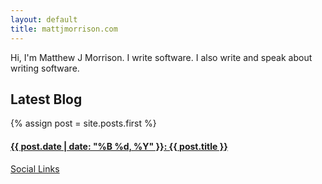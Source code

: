 ```yaml
---
layout: default
title: mattjmorrison.com
---
```


<div class="well">
  Hi, I'm Matthew J Morrison. I write software. I also write and speak about writing software.
</div>

<div class="well">
  <h2>Latest Blog</h2>
  {% assign post = site.posts.first %}
  <a href="{{ post.url }}"><h4>{{ post.date | date: "%B %d, %Y" }}: {{ post.title }}</h4></a>
</div>

<div>
  <a href="https://linktr.ee/mattjmorrison" alt="Socials" title="@mattjmorrison">Social Links</a>
</div>
